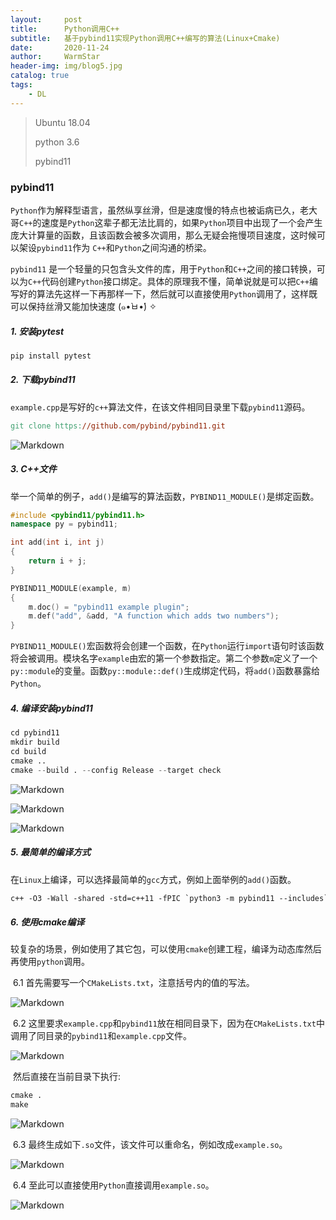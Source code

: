 ```yaml
---
layout:     post   				    
title:      Python调用C++				
subtitle:   基于pybind11实现Python调用C++编写的算法(Linux+Cmake)
date:       2020-11-24 				
author:     WarmStar 						
header-img: img/blog5.jpg	
catalog: true 				
tags:							
    - DL
---
```


> Ubuntu 18.04
>
> python 3.6
>
> pybind11

### pybind11

`Python`作为解释型语言，虽然纵享丝滑，但是速度慢的特点也被诟病已久，老大哥`C++`的速度是`Python`这辈子都无法比肩的，如果`Python`项目中出现了一个会产生庞大计算量的函数，且该函数会被多次调用，那么无疑会拖慢项目速度，这时候可以架设`pybind11`作为 `C++`和`Python`之间沟通的桥梁。

`pybind11` 是一个轻量的只包含头文件的库，用于`Python`和`C++`之间的接口转换，可以为`C++`代码创建`Python`接口绑定。具体的原理我不懂，简单说就是可以把`C++`编写好的算法先这样一下再那样一下，然后就可以直接使用`Python`调用了，这样既可以保持丝滑又能加快速度 (๑•̀ㅂ•́) ✧



##### 1. 安装pytest

````python
pip install pytest
````

##### 2. 下载pybind11

`example.cpp`是写好的`c++`算法文件，在该文件相同目录里下载`pybind11`源码。

```makefile
git clone https://github.com/pybind/pybind11.git
```



![Markdown](http://i2.tiimg.com/730017/126a1a8c68063365.jpg)

##### 3. C++文件

举一个简单的例子，`add()`是编写的算法函数，`PYBIND11_MODULE()`是绑定函数。

```c++
#include <pybind11/pybind11.h>
namespace py = pybind11;

int add(int i, int j)
{
    return i + j;
}

PYBIND11_MODULE(example, m)
{
    m.doc() = "pybind11 example plugin"; 
    m.def("add", &add, "A function which adds two numbers");
}
```

`PYBIND11_MODULE()`宏函数将会创建一个函数，在`Python`运行`import`语句时该函数将会被调用。模块名字`example`由宏的第一个参数指定。第二个参数`m`定义了一个`py::module`的变量。函数`py::module::def()`生成绑定代码，将`add()`函数暴露给`Python`。

##### 4. 编译安装pybind11

```python
cd pybind11
mkdir build
cd build
cmake ..
cmake --build . --config Release --target check
```

![Markdown](http://i2.tiimg.com/730017/23a6dddce289ffa2.png)

![Markdown](http://i2.tiimg.com/730017/2ee6dceaac7477ca.png)

![Markdown](http://i2.tiimg.com/730017/fcf236e44b9211e3.png)



##### 5. 最简单的编译方式

在`Linux`上编译，可以选择最简单的`gcc`方式，例如上面举例的`add()`函数。

```makefile
c++ -O3 -Wall -shared -std=c++11 -fPIC `python3 -m pybind11 --includes` example.cpp -o example`python3-config --extension-suffix`
```



##### 6. 使用cmake编译

较复杂的场景，例如使用了其它包，可以使用`cmake`创建工程，编译为动态库然后再使用`python`调用。

​	6.1 首先需要写一个`CMakeLists.txt`，注意括号内的值的写法。

![Markdown](http://i2.tiimg.com/730017/48aa609ab5a80670.png)

​	6.2 这里要求`example.cpp`和`pybind11`放在相同目录下，因为在`CMakeLists.txt`中调用了同目录的`pybind11`和`example.cpp`文件。

![Markdown](http://i1.fuimg.com/730017/2b9bf34957a62969.png)

​		然后直接在当前目录下执行:

```makefile
cmake .
make
```

![Markdown](http://i2.tiimg.com/730017/3654b2cec4e45bc8.png)

​	6.3 最终生成如下`.so`文件，该文件可以重命名，例如改成`example.so`。

![Markdown](http://i2.tiimg.com/730017/02973b93887f60b3.png)

​	6.4 至此可以直接使用`Python`直接调用`example.so`。

![Markdown](http://i2.tiimg.com/730017/855c810adf707d19.png)







